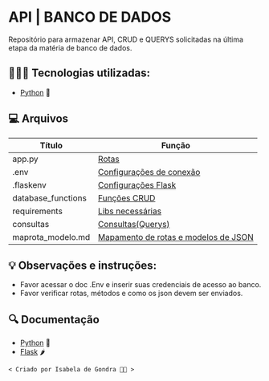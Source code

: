 # API | BANCO DE DADOS

Repositório para armazenar API, CRUD e QUERYS solicitadas na última etapa da matéria de banco de dados.

## 👩🏽‍💻 Tecnologias utilizadas:
- [Python](https://www.python.org) 🐍

## 💻 Arquivos

| Título | Função |
|-------|---------|
|app.py| [Rotas](app.py)|
|.env| [Configurações de conexão](.env)|
|.flaskenv| [Configurações Flask](.flaskenv)|
|database_functions| [Funções CRUD](database_functions.py)|
|requirements| [Libs necessárias](requirements.txt)|
|consultas| [Consultas(Querys)](consultas.txt)|
|maprota_modelo.md| [Mapamento de rotas e modelos de JSON](rota_modelo.md)| 

## 💡 Observações e instruções: 

- Favor acessar o doc .Env e inserir suas credenciais de acesso ao banco. 
- Favor verificar rotas, métodos e como os json devem ser enviados. 

## 🔍 Documentação
- [Python](https://www.python.org/doc/) 🐍
- [Flask](https://flask.palletsprojects.com/en/3.0.x/) 🌶

```
< Criado por Isabela de Gondra 🖖🏽 >
```
